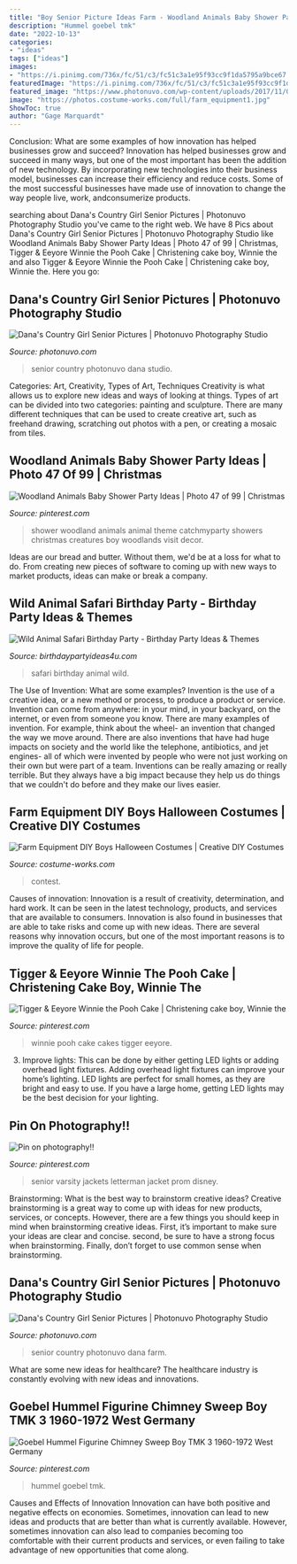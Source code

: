 ```yaml
---
title: "Boy Senior Picture Ideas Farm - Woodland Animals Baby Shower Party Ideas"
description: "Hummel goebel tmk"
date: "2022-10-13"
categories:
- "ideas"
tags: ["ideas"]
images:
- "https://i.pinimg.com/736x/fc/51/c3/fc51c3a1e95f93cc9f1da5795a9bce67.jpg"
featuredImage: "https://i.pinimg.com/736x/fc/51/c3/fc51c3a1e95f93cc9f1da5795a9bce67.jpg"
featured_image: "https://www.photonuvo.com/wp-content/uploads/2017/11/006_photonuvo-senior-pictures-girl-sitiing-on-dirt-road-with-photograph.jpg"
image: "https://photos.costume-works.com/full/farm_equipment1.jpg"
ShowToc: true
author: "Gage Marquardt"
---
```



Conclusion: What are some examples of how innovation has helped businesses grow and succeed?
Innovation has helped businesses grow and succeed in many ways, but one of the most important has been the addition of new technology. By incorporating new technologies into their business model, businesses can increase their efficiency and reduce costs. Some of the most successful businesses have made use of innovation to change the way people live, work, andconsumerize products.

	

		
searching about Dana&#039;s Country Girl Senior Pictures | Photonuvo Photography Studio you've came to the right web. We have 8 Pics about Dana&#039;s Country Girl Senior Pictures | Photonuvo Photography Studio like Woodland Animals Baby Shower Party Ideas | Photo 47 of 99 | Christmas, Tigger &amp; Eeyore Winnie the Pooh Cake | Christening cake boy, Winnie the and also Tigger &amp; Eeyore Winnie the Pooh Cake | Christening cake boy, Winnie the. Here you go:
		
    
## Dana&#039;s Country Girl Senior Pictures | Photonuvo Photography Studio

<img loading=lazy src="https://www.photonuvo.com/wp-content/uploads/2017/11/006_photonuvo-senior-pictures-girl-sitiing-on-dirt-road-with-photograph.jpg" onerror="this.onerror=null;this.src='https://tse2.mm.bing.net/th?id=OIP.GWHGGa73LuL48tAcU-CSMgHaLI&amp;pid=15.1';" alt="Dana&#039;s Country Girl Senior Pictures | Photonuvo Photography Studio">

_Source: photonuvo.com_

>senior country photonuvo dana studio. 

	

Categories: Art, Creativity, Types of Art, Techniques
Creativity is what allows us to explore new ideas and ways of looking at things. Types of art can be divided into two categories: painting and sculpture. There are many different techniques that can be used to create creative art, such as freehand drawing, scratching out photos with a pen, or creating a mosaic from tiles.

    
## Woodland Animals Baby Shower Party Ideas | Photo 47 Of 99 | Christmas

<img loading=lazy src="https://i.pinimg.com/736x/70/88/fe/7088feb41c770cb438ae2a158221bfee--woodland-animals-baby-shower-animal-baby-showers.jpg" onerror="this.onerror=null;this.src='https://tse1.mm.bing.net/th?id=OIP.76ZspsvG9tDZcZ6yZOi1iAHaJ3&amp;pid=15.1';" alt="Woodland Animals Baby Shower Party Ideas | Photo 47 of 99 | Christmas">

_Source: pinterest.com_

>shower woodland animals animal theme catchmyparty showers christmas creatures boy woodlands visit decor. 

	

Ideas are our bread and butter. Without them, we'd be at a loss for what to do. From creating new pieces of software to coming up with new ways to market products, ideas can make or break a company.

    
## Wild Animal Safari Birthday Party - Birthday Party Ideas &amp; Themes

<img loading=lazy src="http://i0.wp.com/www.birthdaypartyideas4u.com/wp-content/uploads/2017/02/Wild-Animal-Safari-Birthday-Party-Drinking-Jars.jpg" onerror="this.onerror=null;this.src='https://tse2.mm.bing.net/th?id=OIP.uMkC3GBUIHSs6s2esIc-SwHaLH&amp;pid=15.1';" alt="Wild Animal Safari Birthday Party - Birthday Party Ideas &amp; Themes">

_Source: birthdaypartyideas4u.com_

>safari birthday animal wild. 

	

The Use of Invention: What are some examples?
Invention is the use of a creative idea, or a new method or process, to produce a product or service. Invention can come from anywhere: in your mind, in your backyard, on the internet, or even from someone you know. 
There are many examples of invention. For example, think about the wheel- an invention that changed the way we move around. There are also inventions that have had huge impacts on society and the world like the telephone, antibiotics, and jet engines- all of which were invented by people who were not just working on their own but were part of a team. 
Inventions can be really amazing or really terrible. But they always have a big impact because they help us do things that we couldn't do before and they make our lives easier.

    
## Farm Equipment DIY Boys Halloween Costumes | Creative DIY Costumes

<img loading=lazy src="https://photos.costume-works.com/full/farm_equipment1.jpg" onerror="this.onerror=null;this.src='https://tse1.mm.bing.net/th?id=OIP.E58EB2e3Iyq06Hc43E62AwHaJ7&amp;pid=15.1';" alt="Farm Equipment DIY Boys Halloween Costumes | Creative DIY Costumes">

_Source: costume-works.com_

>contest. 

	

Causes of innovation:
Innovation is a result of creativity, determination, and hard work. It can be seen in the latest technology, products, and services that are available to consumers. Innovation is also found in businesses that are able to take risks and come up with new ideas. There are several reasons why innovation occurs, but one of the most important reasons is to improve the quality of life for people.

    
## Tigger &amp; Eeyore Winnie The Pooh Cake | Christening Cake Boy, Winnie The

<img loading=lazy src="https://i.pinimg.com/736x/76/53/a3/7653a3f8c7494abfa42c81127e175c81--winnie-the-pooh-cake-christening-cakes.jpg" onerror="this.onerror=null;this.src='https://tse1.mm.bing.net/th?id=OIP.TtQa9QeNke54i8wPLqMVzAHaJW&amp;pid=15.1';" alt="Tigger &amp; Eeyore Winnie the Pooh Cake | Christening cake boy, Winnie the">

_Source: pinterest.com_

>winnie pooh cake cakes tigger eeyore. 

	

3. Improve lights: This can be done by either getting LED lights or adding overhead light fixtures.
Adding overhead light fixtures can improve your home’s lighting. LED lights are perfect for small homes, as they are bright and easy to use. If you have a large home, getting LED lights may be the best decision for your lighting.

    
## Pin On Photography!!

<img loading=lazy src="https://i.pinimg.com/736x/80/91/7b/80917b8c00b025a3b22afc6305147a85--senior-pictures-photography.jpg" onerror="this.onerror=null;this.src='https://tse2.mm.bing.net/th?id=OIP.7c3ZI9UJsLs9B0qCniCwKwC7Es&amp;pid=15.1';" alt="Pin on photography!!">

_Source: pinterest.com_

>senior varsity jackets letterman jacket prom disney. 

	

Brainstorming: What is the best way to brainstorm creative ideas?
Creative brainstorming is a great way to come up with ideas for new products, services, or concepts. However, there are a few things you should keep in mind when brainstorming creative ideas. First, it’s important to make sure your ideas are clear and concise. second, be sure to have a strong focus when brainstorming. Finally, don’t forget to use common sense when brainstorming.

    
## Dana&#039;s Country Girl Senior Pictures | Photonuvo Photography Studio

<img loading=lazy src="https://www.photonuvo.com/wp-content/uploads/2017/11/005_photonuvo-senior-pictures.jpg" onerror="this.onerror=null;this.src='https://tse2.mm.bing.net/th?id=OIP.5o56u_wOB7Hk1BxJYOjgfAHaE7&amp;pid=15.1';" alt="Dana&#039;s Country Girl Senior Pictures | Photonuvo Photography Studio">

_Source: photonuvo.com_

>senior country photonuvo dana farm. 

	

What are some new ideas for healthcare?
The healthcare industry is constantly evolving with new ideas and innovations.

    
## Goebel Hummel Figurine Chimney Sweep Boy TMK 3 1960-1972 West Germany

<img loading=lazy src="https://i.pinimg.com/736x/fc/51/c3/fc51c3a1e95f93cc9f1da5795a9bce67.jpg" onerror="this.onerror=null;this.src='https://tse2.mm.bing.net/th?id=OIP.aC8a5la_2AA5jaQhvDK_gAHaLB&amp;pid=15.1';" alt="Goebel Hummel Figurine Chimney Sweep Boy TMK 3 1960-1972 West Germany">

_Source: pinterest.com_

>hummel goebel tmk. 

	

Causes and Effects of Innovation
Innovation can have both positive and negative effects on economies. Sometimes, innovation can lead to new ideas and products that are better than what is currently available. However, sometimes innovation can also lead to companies becoming too comfortable with their current products and services, or even failing to take advantage of new opportunities that come along.

